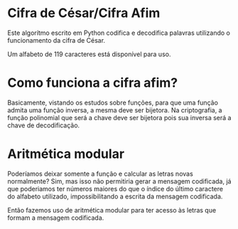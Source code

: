 # Cifra de César/Cifra Afim
Este algorítmo escrito em Python codifica e decodifica palavras utilizando o funcionamento da cifra de César.

Um alfabeto de 119 caracteres está disponível para uso. 

# Como funciona a cifra afim?
Basicamente, vistando os estudos sobre funções, para que uma função admita uma função inversa, a mesma deve ser bijetora. 
Na criptografia, a função polinomial que será a chave deve ser bijetora pois sua inversa será a chave de decodificação. 

# Aritmética modular
Poderíamos deixar somente a função e calcular as letras novas normalmente? Sim, mas isso não permitiria gerar a mensagem codificada, já que poderiamos ter números maiores do que o índice do último caractere do alfabeto utilizado, impossibilitando a escrita da mensagem codificada.

Então fazemos uso de aritmética modular para ter acesso às letras que formam a mensagem codificada.
